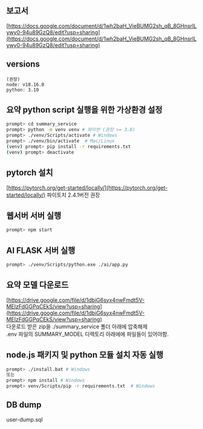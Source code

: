 ## 보고서
[https://docs.google.com/document/d/1wh2baH_VieBUMG2sh_qB_8GHnsrlLywy0-94u89GzQ8/edit?usp=sharing](https://docs.google.com/document/d/1wh2baH_VieBUMG2sh_qB_8GHnsrlLywy0-94u89GzQ8/edit?usp=sharing)

## versions
    (권장)
    node: v18.16.0
    python: 3.10

## 요약 python script 실행을 위한 가상환경 설정
```sh
prompt> cd summary_service
prompt> python -m venv venv # 파이썬 (권장 >= 3.8)
prompt> ./venv/Scripts/activate # Windows
prompt> ./venv/bin/activate  # Mac/Linux
(venv) prompt> pip install -r requirements.txt
(venv) prompt> deactivate
```

## pytorch 설치
[https://pytorch.org/get-started/locally/](https://pytorch.org/get-started/locally/)
파이토치 2.4.1버전 권장

## 웹서버 서버 실행
```sh
prompt> npm start
```

## AI FLASK 서버 실행
```sh
prompt> ./venv/Scripts/python.exe ./ai/app.py
```

## 요약 모델 다운로드
[https://drive.google.com/file/d/1dbiG6syx4nwFmdt5V-MEIzFdGGPqCEkS/view?usp=sharing](https://drive.google.com/file/d/1dbiG6syx4nwFmdt5V-MEIzFdGGPqCEkS/view?usp=sharing)
<br>다운로드 받은 zip을 ./summary_service 폴더 아래에 압축해제
<br>.env 파일의 SUMMARY_MODEL 디렉토리 아래에에 파일들이 있어야함.

## node.js 패키지 및 python 모듈 설치 자동 실행
```sh
prompt> ./install.bat # Windows
또는
prompt> npm install # Windows
prompt> venv/Scripts/pip -r requirements.txt  # Windows
```

## DB dump
user-dump.sql
